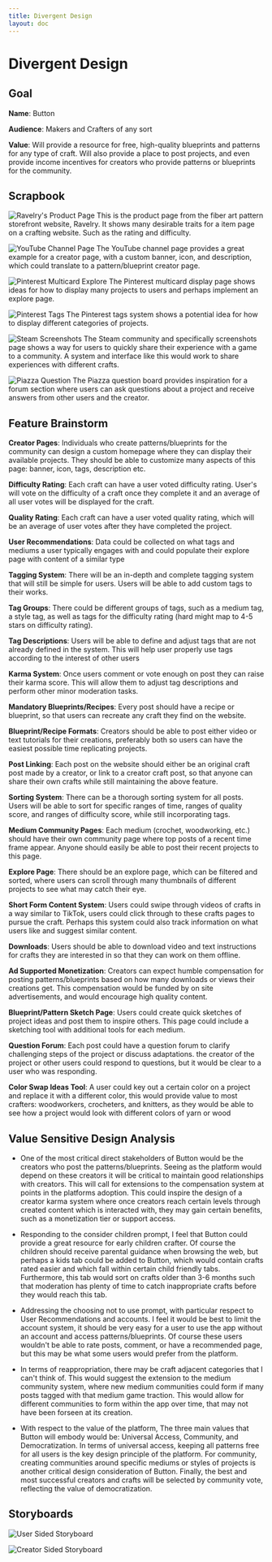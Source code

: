 ```yaml
---
title: Divergent Design
layout: doc
---
```


# Divergent Design

## Goal

**Name**: Button

**Audience**: Makers and Crafters of any sort

**Value**: Will provide a resource for free, high-quality blueprints and patterns for any type of craft. Will also provide a place to post projects, and even provide income incentives for creators who provide patterns or blueprints for the community.


## Scrapbook

![Ravelry's Product Page](../Assets/ravelry_product_page.png)
This is the product page from the fiber art pattern storefront website, Ravelry. It shows many desirable traits for a item page on a crafting website. Such as the rating and difficulty.

![YouTube Channel Page](../Assets/youtube_channel.png)
The YouTube channel page provides a great example for a creator page, with a custom banner, icon, and description, which could translate to a pattern/blueprint creator page.

![Pinterest Multicard Explore](../Assets/pinterest_multicard.png)
The Pinterest multicard display page shows ideas for how to display many projects to users and perhaps implement an explore page.

![Pinterest Tags](../Assets/pinterest_tags.png)
The Pinterest tags system shows a potential idea for how to display different categories of projects.

![Steam Screenshots](../Assets/steam_screenshots.png)
The Steam community and specifically screenshots page shows a way for users to quickly share their experience with a game to a community. A system and interface like this would work to share experiences with different crafts.

![Piazza Question](../Assets/piazza_question.png)
The Piazza question board provides inspiration for a forum section where users can ask questions about a project and receive answers from other users and the creator.

## Feature Brainstorm

**Creator Pages**: Individuals who create patterns/blueprints for the community can design a custom homepage where they can display their available projects. They should be able to customize many aspects of this page: banner, icon, tags, description etc.

**Difficulty Rating**: Each craft can have a user voted difficulty rating. User's will vote on the difficulty of a craft once they complete it and an average of all user votes will be displayed for the craft.

**Quality Rating**: Each craft can have a user voted quality rating, which will be an average of user votes after they have completed the project.

**User Recommendations**: Data could be collected on what tags and mediums a user typically engages with and could populate their explore page with content of a similar type

**Tagging System**: There will be an in-depth and complete tagging system that will still be simple for users. Users will be able to add custom tags to their works.

**Tag Groups**: There could be different groups of tags, such as a medium tag, a style tag, as well as tags for the difficulty rating (hard might map to 4-5 stars on difficulty rating).

**Tag Descriptions**: Users will be able to define and adjust tags that are not already defined in the system. This will help user properly use tags according to the interest of other users

**Karma System**: Once users comment or vote enough on post they can raise their karma score. This will allow them to adjust tag descriptions and perform other minor moderation tasks.

**Mandatory Blueprints/Recipes**: Every post should have a recipe or blueprint, so that users can recreate any craft they find on the website.

**Blueprint/Recipe Formats**: Creators should be able to post either video or text tutorials for their creations, preferably both so users can have the easiest possible time replicating projects.

**Post Linking**: Each post on the website should either be an original craft post made by a creator, or link to a creator craft post, so that anyone can share their own crafts while still maintaining the above feature.

**Sorting System**: There can be a thorough sorting system for all posts. Users will be able to sort for specific ranges of time, ranges of quality score, and ranges of difficulty score, while still incorporating tags.

**Medium Community Pages**: Each medium (crochet, woodworking, etc.) should have their own community page where top posts of a recent time frame appear. Anyone should easily be able to post their recent projects to this page.

**Explore Page**: There should be an explore page, which can be filtered and sorted, where users can scroll through many thumbnails of different projects to see what may catch their eye.

**Short Form Content System**: Users could swipe through videos of crafts in a way similar to TikTok, users could click through to these crafts pages to pursue the craft. Perhaps this system could also track information on what users like and suggest similar content.

**Downloads**: Users should be able to download video and text instructions for crafts they are interested in so that they can work on them offline.

**Ad Supported Monetization**: Creators can expect humble compensation for posting patterns/blueprints based on how many downloads or views their creations get. This compensation would be funded by on site advertisements, and would encourage high quality content.

**Blueprint/Pattern Sketch Page**: Users could create quick sketches of project ideas and post them to inspire others. This page could include a sketching tool with additional tools for each medium.

**Question Forum**: Each post could have a question forum to clarify challenging steps of the project or discuss adaptations. the creator of the project or other users could respond to questions, but it would be clear to a user who was responding.

**Color Swap Ideas Tool**: A user could key out a certain color on a project and replace it with a different color, this would provide value to most crafters: woodworkers, crocheters, and knitters, as they would be able to see how a project would look with different colors of yarn or wood

## Value Sensitive Design Analysis

- One of the most critical direct stakeholders of Button would be the creators who post the patterns/blueprints. Seeing as the platform would depend on these creators it will be critical to maintain good relationships with creators. This will call for extensions to the compensation system at points in the platforms adoption. This could inspire the design of a creator karma system where once creators reach certain levels through created content which is interacted with, they may gain certain benefits, such as a monetization tier or support access.

- Responding to the consider children prompt, I feel that Button could provide a great resource for early children crafter. Of course the children should receive parental guidance when browsing the web, but perhaps a kids tab could be added to Button, which would contain crafts rated easier and which fall within certain child friendly tabs. Furthermore, this tab would sort on crafts older than 3-6 months such that moderation has plenty of time to catch inappropriate crafts before they would reach this tab.

- Addressing the choosing not to use prompt, with particular respect to User Recommendations and accounts. I feel it would be best to limit the account system, it should be very easy for a user to use the app without an account and access patterns/blueprints. Of course these users wouldn't be able to rate posts, comment, or have a recommended page, but this may be what some users would prefer from the platform.

- In terms of reappropriation, there may be craft adjacent categories that I can't think of. This would suggest the extension to the medium community system, where new medium communities could form if many posts tagged with that medium game traction. This would allow for different communities to form within the app over time, that may not have been forseen at its creation.

- With respect to the value of the platform, The three main values that Button will embody would be: Universal Access, Community, and Democratization. In terms of universal access, keeping all patterns free for all users is the key design principle of the platform. For community, creating communities around specific mediums or styles of projects is another critical design consideration of Button. Finally, the best and most successful creators and crafts will be selected by community vote, reflecting the value of democratization.

## Storyboards

![User Sided Storyboard](../Assets/storyboard_user.png)

![Creator Sided Storyboard](../Assets/storyboard_creator.png)